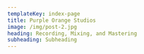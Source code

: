 ```yaml
---
templateKey: index-page
title: Purple Orange Studios
image: /img/post-2.jpg
heading: Recording, Mixing, and Mastering
subheading: Subheading
---
```

